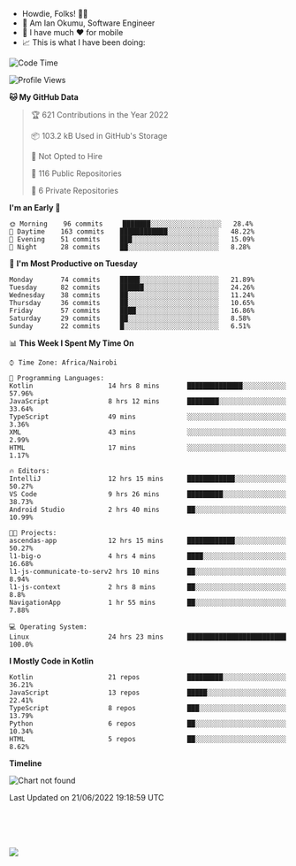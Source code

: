 
* Howdie, Folks! 👋🤓
* 🤪 Am Ian Okumu, Software Engineer
* 📱 I have much ❤️ for mobile
* 📈 This is what I have been doing:
  
<!-- <a href="https://otsembo.github.io/OtsemboPortfolio/" style="margin-right:.5%; margin-top=.5%;">
  <img align="center" src="https://github-readme-stats.vercel.app/api/top-langs/?username=otsembo&layout=compact" />
</a> -->

<!--START_SECTION:waka-->
![Code Time](http://img.shields.io/badge/Code%20Time-109%20hrs%2027%20mins-blue)

![Profile Views](http://img.shields.io/badge/Profile%20Views-0-blue)

**🐱 My GitHub Data** 

> 🏆 621 Contributions in the Year 2022
 > 
> 📦 103.2 kB Used in GitHub's Storage 
 > 
> 🚫 Not Opted to Hire
 > 
> 📜 116 Public Repositories 
 > 
> 🔑 6 Private Repositories  
 > 
**I'm an Early 🐤** 

```text
🌞 Morning    96 commits     ███████░░░░░░░░░░░░░░░░░░   28.4% 
🌆 Daytime    163 commits    ████████████░░░░░░░░░░░░░   48.22% 
🌃 Evening    51 commits     ███░░░░░░░░░░░░░░░░░░░░░░   15.09% 
🌙 Night      28 commits     ██░░░░░░░░░░░░░░░░░░░░░░░   8.28%

```
📅 **I'm Most Productive on Tuesday** 

```text
Monday       74 commits     █████░░░░░░░░░░░░░░░░░░░░   21.89% 
Tuesday      82 commits     ██████░░░░░░░░░░░░░░░░░░░   24.26% 
Wednesday    38 commits     ██░░░░░░░░░░░░░░░░░░░░░░░   11.24% 
Thursday     36 commits     ██░░░░░░░░░░░░░░░░░░░░░░░   10.65% 
Friday       57 commits     ████░░░░░░░░░░░░░░░░░░░░░   16.86% 
Saturday     29 commits     ██░░░░░░░░░░░░░░░░░░░░░░░   8.58% 
Sunday       22 commits     █░░░░░░░░░░░░░░░░░░░░░░░░   6.51%

```


📊 **This Week I Spent My Time On** 

```text
⌚︎ Time Zone: Africa/Nairobi

💬 Programming Languages: 
Kotlin                   14 hrs 8 mins       ██████████████░░░░░░░░░░░   57.96% 
JavaScript               8 hrs 12 mins       ████████░░░░░░░░░░░░░░░░░   33.64% 
TypeScript               49 mins             ░░░░░░░░░░░░░░░░░░░░░░░░░   3.36% 
XML                      43 mins             ░░░░░░░░░░░░░░░░░░░░░░░░░   2.99% 
HTML                     17 mins             ░░░░░░░░░░░░░░░░░░░░░░░░░   1.17%

🔥 Editors: 
IntelliJ                 12 hrs 15 mins      ████████████░░░░░░░░░░░░░   50.27% 
VS Code                  9 hrs 26 mins       █████████░░░░░░░░░░░░░░░░   38.73% 
Android Studio           2 hrs 40 mins       ██░░░░░░░░░░░░░░░░░░░░░░░   10.99%

🐱‍💻 Projects: 
ascendas-app             12 hrs 15 mins      ████████████░░░░░░░░░░░░░   50.27% 
l1-big-o                 4 hrs 4 mins        ████░░░░░░░░░░░░░░░░░░░░░   16.68% 
l1-js-communicate-to-serv2 hrs 10 mins       ██░░░░░░░░░░░░░░░░░░░░░░░   8.94% 
l1-js-context            2 hrs 8 mins        ██░░░░░░░░░░░░░░░░░░░░░░░   8.8% 
NavigationApp            1 hr 55 mins        ██░░░░░░░░░░░░░░░░░░░░░░░   7.88%

💻 Operating System: 
Linux                    24 hrs 23 mins      █████████████████████████   100.0%

```

**I Mostly Code in Kotlin** 

```text
Kotlin                   21 repos            █████████░░░░░░░░░░░░░░░░   36.21% 
JavaScript               13 repos            █████░░░░░░░░░░░░░░░░░░░░   22.41% 
TypeScript               8 repos             ███░░░░░░░░░░░░░░░░░░░░░░   13.79% 
Python                   6 repos             ██░░░░░░░░░░░░░░░░░░░░░░░   10.34% 
HTML                     5 repos             ██░░░░░░░░░░░░░░░░░░░░░░░   8.62%

```


**Timeline**

![Chart not found](https://raw.githubusercontent.com/otsembo/otsembo/main/charts/bar_graph.png) 


 Last Updated on 21/06/2022 19:18:59 UTC
<!--END_SECTION:waka-->

<br />
<br />
<br />
<br />
<a href="https://otsembo.com" style="margin-right:.5%; margin-top=.5%;">
  <img align="center" src="https://github-readme-stats.vercel.app/api?username=otsembo&&show_icons=true&theme=radical" />
</a>
<br />
  
  </div>
<!---
otsembo/otsembo is a ✨ special ✨ repository because its `README.md` (this file) appears on your GitHub profile.
You can click the Preview link to take a look at your changes.
--->
